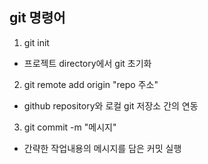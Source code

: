 ## git 명령어
1. git init
- 프로젝트 directory에서 git 초기화
2. git remote add origin "repo 주소"
- github repository와 로컬 git 저장소 간의 연동
3. git commit -m "메시지"
- 간략한 작업내용의 메시지를 담은 커밋 실행 